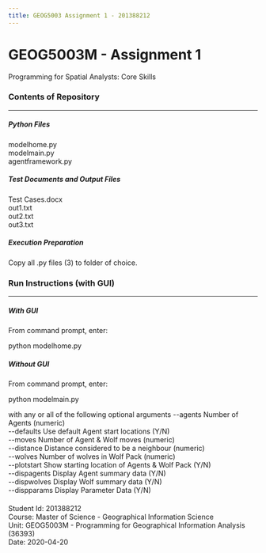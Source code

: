 ```yaml
---
title: GEOG5003 Assignment 1 - 201388212
---
```


# GEOG5003M - Assignment 1

Programming for Spatial Analysts: Core Skills



### Contents of Repository
------------------
##### Python Files
modelhome.py  
modelmain.py  
agentframework.py  
  
##### Test Documents and Output Files    
Test Cases.docx  
out1.txt  
out2.txt  
out3.txt  

##### Execution Preparation
Copy all .py files (3) to folder of choice.


### Run Instructions (with GUI)
----------------  
##### With GUI
From command prompt, enter:

python modelhome.py

##### Without GUI
From command prompt, enter:

python modelmain.py  

with any or all of the following optional arguments
--agents           Number of Agents (numeric)  
--defaults         Use default Agent start locations (Y/N)  
--moves            Number of Agent & Wolf moves (numeric)  
--distance         Distance considered to be a neighbour (numeric)  
--wolves           Number of wolves in Wolf Pack (numeric)  
--plotstart        Show starting location of Agents & Wolf Pack (Y/N)  
--dispagents       Display Agent summary data (Y/N)  
--dispwolves       Display Wolf summary data (Y/N)  
--dispparams       Display Parameter Data (Y/N)  



####  
Student Id: 201388212  
Course: Master of Science - Geographical Information Science  
Unit: GEOG5003M - Programming for Geographical Information Analysis (36393)  
Date: 2020-04-20  
